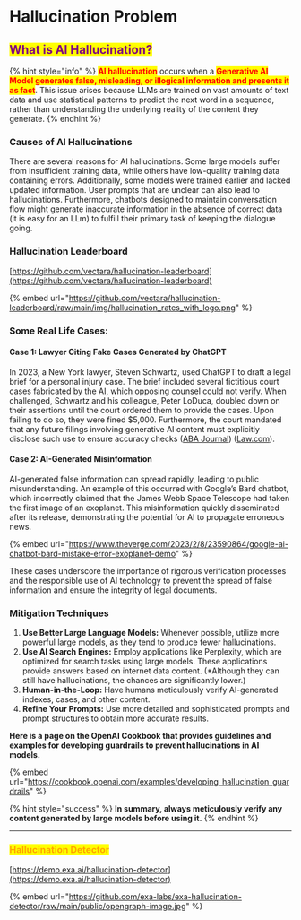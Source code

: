 # Hallucination Problem

## <mark style="color:purple;">What is AI Hallucination?</mark>

{% hint style="info" %}
<mark style="color:red;">**AI hallucination**</mark> occurs when a <mark style="color:red;">**Generative AI Model generates false, misleading, or illogical information and presents it as fact**</mark>. This issue arises because LLMs are trained on vast amounts of text data and use statistical patterns to predict the next word in a sequence, rather than understanding the underlying reality of the content they generate.
{% endhint %}



### Causes of AI Hallucinations

There are several reasons for AI hallucinations. Some large models suffer from insufficient training data, while others have low-quality training data containing errors. Additionally, some models were trained earlier and lacked updated information. User prompts that are unclear can also lead to hallucinations. Furthermore, chatbots designed to maintain conversation flow might generate inaccurate information in the absence of correct data (it is easy for an LLm) to fulfill their primary task of keeping the dialogue going.



### Hallucination Leaderboard

[https://github.com/vectara/hallucination-leaderboard](https://github.com/vectara/hallucination-leaderboard)

{% embed url="https://github.com/vectara/hallucination-leaderboard/raw/main/img/hallucination_rates_with_logo.png" %}

### **Some Real Life Cases:**

#### Case 1: Lawyer Citing Fake Cases Generated by ChatGPT

In 2023, a New York lawyer, Steven Schwartz, used ChatGPT to draft a legal brief for a personal injury case. The brief included several fictitious court cases fabricated by the AI, which opposing counsel could not verify. When challenged, Schwartz and his colleague, Peter LoDuca, doubled down on their assertions until the court ordered them to provide the cases. Upon failing to do so, they were fined $5,000. Furthermore, the court mandated that any future filings involving generative AI content must explicitly disclose such use to ensure accuracy checks​ ([ABA Journal](https://www.abajournal.com/web/article/lawyers-who-doubled-down-and-defended-chatgpts-fake-cases-must-pay-5k-judge-says))​​ ([Law.com](https://www.law.com/newyorklawjournal/2023/06/22/judge-imposes-5k-fine-on-lawyers-who-submitted-chatgpt-generated-fake-case-citations/))​.

#### Case 2: AI-Generated Misinformation

AI-generated false information can spread rapidly, leading to public misunderstanding. An example of this occurred with Google’s Bard chatbot, which incorrectly claimed that the James Webb Space Telescope had taken the first image of an exoplanet. This misinformation quickly disseminated after its release, demonstrating the potential for AI to propagate erroneous news​.

{% embed url="https://www.theverge.com/2023/2/8/23590864/google-ai-chatbot-bard-mistake-error-exoplanet-demo" %}

These cases underscore the importance of rigorous verification processes and the responsible use of AI technology to prevent the spread of false information and ensure the integrity of legal documents.

### Mitigation Techniques

1. **Use Better Large Language Models:** Whenever possible, utilize more powerful large models, as they tend to produce fewer hallucinations.
2. **Use AI Search Engines:** Employ applications like Perplexity, which are optimized for search tasks using large models. These applications provide answers based on internet data content. (\*Although they can still have hallucinations, the chances are significantly lower.)
3. **Human-in-the-Loop:** Have humans meticulously verify AI-generated indexes, cases, and other content.
4. **Refine Your Prompts:** Use more detailed and sophisticated prompts and prompt structures to obtain more accurate results.



**Here is a page on the OpenAI Cookbook that provides guidelines and examples for developing guardrails to prevent hallucinations in AI models.**

{% embed url="https://cookbook.openai.com/examples/developing_hallucination_guardrails" %}

{% hint style="success" %}
**In summary, always meticulously verify any content generated by large models before using it.**
{% endhint %}

***

### <mark style="color:orange;">Hallucination Detector</mark>

[https://demo.exa.ai/hallucination-detector](https://demo.exa.ai/hallucination-detector)

{% embed url="https://github.com/exa-labs/exa-hallucination-detector/raw/main/public/opengraph-image.jpg" %}



